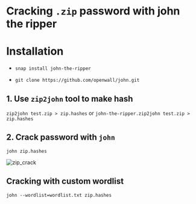 # Cracking `.zip` password with john the ripper

# Installation

- `snap install john-the-ripper`

- `git clone https://github.com/openwall/john.git`


## 1. Use `zip2john` tool to make hash

`zip2john test.zip > zip.hashes` 
or
`john-the-ripper.zip2john test.zip > zip.hashes`

## 2. Crack password with `john`

`john zip.hashes`



![zip_crack](../photo/zip_crack.png)


## Cracking with custom wordlist

`john --wordlist=wordlist.txt zip.hashes`



